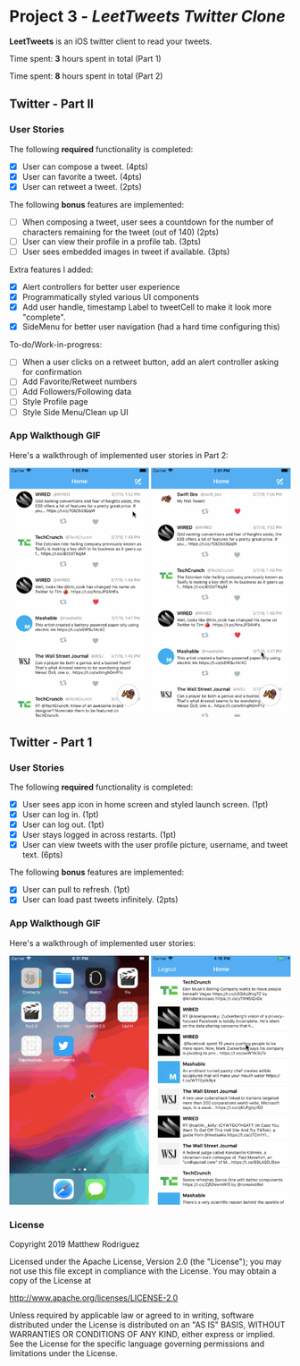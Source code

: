 # Project 3 - *LeetTweets Twitter Clone*

**LeetTweets** is an iOS twitter client to read your tweets.

Time spent: **3** hours spent in total (Part 1)

Time spent: **8** hours spent in total (Part 2)

## Twitter - Part II

### User Stories

The following **required** functionality is completed:

- [x] User can compose a tweet. (4pts)
- [x] User can favorite a tweet. (4pts)
- [x] User can retweet a tweet. (2pts)

The following **bonus** features are implemented:

- [ ] When composing a tweet, user sees a countdown for the number of characters remaining for the tweet (out of 140) (2pts)
- [ ] User can view their profile in a profile tab. (3pts)
- [ ] User sees embedded images in tweet if available. (3pts)

Extra features I added:

- [x] Alert controllers for better user experience
- [x] Programmatically styled various UI components
- [x] Add user handle, timestamp Label to tweetCell to make it look more "complete".
- [x] SideMenu for better user navigation (had a hard time configuring this)

To-do/Work-in-progress:

- [ ] When a user clicks on a retweet button, add an alert controller asking for confirmation
- [ ] Add Favorite/Retweet numbers
- [ ] Add Followers/Following data
- [ ] Style Profile page
- [ ] Style Side Menu/Clean up UI

### App Walkthough GIF

Here's a walkthrough of implemented user stories in Part 2:

<img src="leetTweets3.gif" width=250 title='Video Walkthrough' alt='Video Walkthrough' /> <img src="leetTweets4.gif" width=250 title='Video Walkthrough' alt='Video Walkthrough' /><br />

## Twitter - Part 1

### User Stories

The following **required** functionality is completed:

- [x] User sees app icon in home screen and styled launch screen. (1pt)
- [x] User can log in. (1pt)
- [x] User can log out. (1pt)
- [x] User stays logged in across restarts. (1pt)
- [x] User can view tweets with the user profile picture, username, and tweet text. (6pts)

The following **bonus** features are implemented:

- [x] User can pull to refresh. (1pt)
- [x] User can load past tweets infinitely. (2pts)

### App Walkthough GIF

Here's a walkthrough of implemented user stories:

<img src="leetTweets.gif" width=250 title='Video Walkthrough' alt='Video Walkthrough' /> <img src="leetTweets2.gif" width=250 title='Video Walkthrough' alt='Video Walkthrough' /><br />

### License

Copyright 2019 Matthew Rodriguez

Licensed under the Apache License, Version 2.0 (the "License");
you may not use this file except in compliance with the License.
You may obtain a copy of the License at

http://www.apache.org/licenses/LICENSE-2.0

Unless required by applicable law or agreed to in writing, software
distributed under the License is distributed on an "AS IS" BASIS,
WITHOUT WARRANTIES OR CONDITIONS OF ANY KIND, either express or implied.
See the License for the specific language governing permissions and
limitations under the License.

